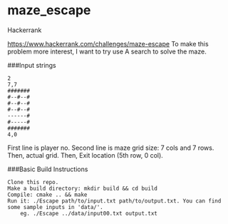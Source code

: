 # maze_escape
Hackerrank

https://www.hackerrank.com/challenges/maze-escape
To make this problem more interest, I want to try use A search to solve the maze. 

###Input strings
```
2
7,7
#######
#--#--#
#--#--#
#--#--#
------#
#-----#
#######
4,0
```
First line is player no.
Second line is maze grid size: 7 cols and 7 rows.
Then, actual grid.
Then, Exit location (5th row, 0 col).

###Basic Build Instructions

    Clone this repo.
    Make a build directory: mkdir build && cd build
    Compile: cmake .. && make
    Run it: ./Escape path/to/input.txt path/to/output.txt. You can find some sample inputs in 'data/'.
        eg. ./Escape ../data/input00.txt output.txt

